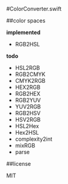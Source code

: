 #ColorConverter.swift

##color spaces

**implemented**

* RGB2HSL

**todo**

* HSL2RGB
* RGB2CMYK
* CMYK2RGB
* HEX2RGB
* RGB2HEX
* RGB2YUV
* YUV2RGB
* RGB2HSV
* HSV2RGB
* HSL2Hex
* Hex2HSL
* complexity2int
* mixRGB
* parse

##license

MIT
